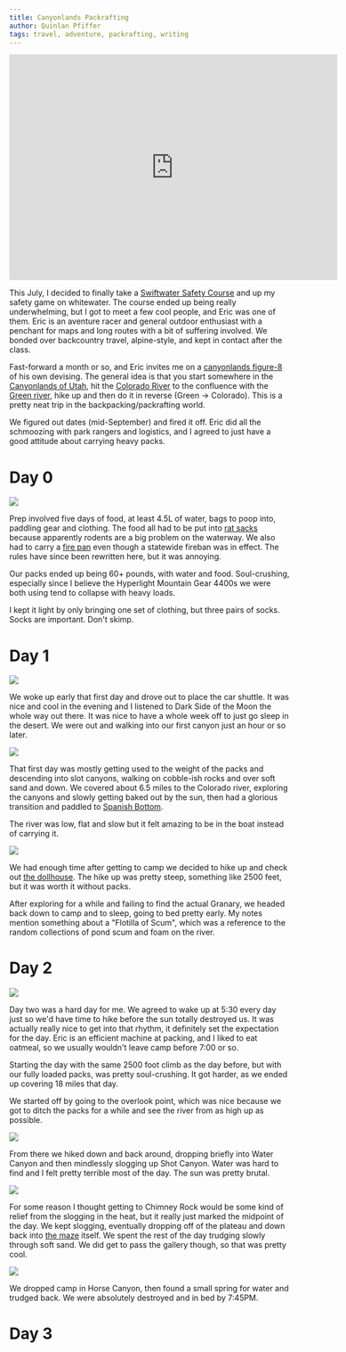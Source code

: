 ```yaml
---
title: Canyonlands Packrafting
author: Quinlan Pfiffer
tags: travel, adventure, packrafting, writing
---
```


<iframe height='405' width='590' frameborder='0' allowtransparency='true' scrolling='no' src='https://www.strava.com/activities/4079564443/embed/70175450498d961222e3b12856e2d5de630cc8de'></iframe>

This July, I decided to finally take a [Swiftwater Safety Course](https://swiftwatersafetyinstitute.com/ssi-courses/packraft-specific-training/) and up my safety game on whitewater.
The course ended up being really underwhelming, but I got to meet a few cool
people, and Eric was one of them. Eric is an aventure racer and general outdoor
enthusiast with a penchant for maps and long routes with a bit of suffering
involved. We bonded over backcountry travel, alpine-style, and kept in contact
after the class.

Fast-forward a month or so, and Eric invites me on a [canyonlands figure-8](https://backcountrypost.com/threads/canyonlands-figure-8-packrafting-loop-through-the-needles-and-maze-district.6537/) of
his own devising. The general idea is that you start somewhere in the
[Canyonlands of Utah](https://www.nps.gov/cany/index.htm), hit the
[Colorado River](https://en.wikipedia.org/wiki/Colorado_River) to the confluence with the
[Green river](https://en.wikipedia.org/wiki/Green_River_\(Colorado_River\)),
hike up and then do it in reverse (Green -> Colorado). This is a pretty neat
trip in the backpacking/packrafting world.

We figured out dates (mid-September) and fired it off. Eric did all the
schmoozing with park rangers and logistics, and I agreed to just have a good
attitude about carrying heavy packs.

# Day 0

<img src="/static/img/canyonlands/day_0.jpg" />

Prep involved five days of food, at least 4.5L of water, bags to poop into, paddling gear and
clothing. The food all had to be put into [rat sacks](https://en.wikipedia.org/wiki/Green_River_(Colorado_River)) because apparently
rodents are a big problem on the waterway. We also had to carry a [fire pan](https://suspiciousdevices.com/)
even though a statewide fireban was in effect. The rules have since been
rewritten here, but it was annoying.

Our packs ended up being 60+ pounds, with water and food. Soul-crushing,
especially since I believe the Hyperlight Mountain Gear 4400s we were both using
tend to collapse with heavy loads.

I kept it light by only bringing one set of clothing, but three pairs of socks.
Socks are important. Don't skimp.

# Day 1

<img src="/static/img/canyonlands/day_1.jpg" />

We woke up early that first day and drove out to place the car shuttle. It was
nice and cool in the evening and I listened to Dark Side of the Moon the whole
way out there. It was nice to have a whole week off to just go sleep in the
desert. We were out and walking into our first canyon just an hour or so later.

<img src="/static/img/canyonlands/day_1_1.jpg" />

That first day was mostly getting used to the weight of the packs and descending
into slot canyons, walking on cobble-ish rocks and over soft sand and down. We
covered about 6.5 miles to the Colorado river, exploring the canyons and slowly
getting baked out by the sun, then had a glorious transition and paddled to
[Spanish Bottom](https://thetrekplanner.com/canyonlands-spanish-bottom/).

The river was low, flat and slow but it felt amazing to be in the boat instead
of carrying it.

<img src="/static/img/canyonlands/day_1_2.jpg" />

We had enough time after getting to camp we decided to hike up and check out [the
dollhouse](https://thetrekplanner.com/canyonlands-the-dollhouse-granaries/). The
hike up was pretty steep, something like 2500 feet, but it was worth it without
packs.

After exploring for a while and failing to find the actual Granary,
we headed back down to camp and to sleep, going to bed pretty early. My notes
mention something about a "Flotilla of Scum", which was a reference to the
random collections of pond scum and foam on the river.

# Day 2

<img src="/static/img/canyonlands/day_2.jpg" />

Day two was a hard day for me. We agreed to wake up at 5:30 every day just so
we'd have time to hike before the sun totally destroyed us. It was actually
really nice to get into that rhythm, it definitely set the expectation for the
day. Eric is an efficient machine at packing, and I liked to eat oatmeal, so we
usually wouldn't leave camp before 7:00 or so.

Starting the day with the same 2500 foot climb as the day before, but with our
fully loaded packs, was pretty soul-crushing. It got harder, as we ended up
covering 18 miles that day.

We started off by going to the overlook point, which was nice because we got to
ditch the packs for a while and see the river from as high up as possible.

<img src="/static/img/canyonlands/day_2_1.jpg" />

From there we hiked down and back around, dropping briefly into Water Canyon and
then mindlessly slogging up Shot Canyon. Water was hard to find and I felt
pretty terrible most of the day. The sun was pretty brutal.

<img src="/static/img/canyonlands/day_2_2.jpg" />

For some reason I thought getting to Chimney Rock would be some kind of relief
from the slogging in the heat, but it really just marked the midpoint of the day.
We kept slogging, eventually dropping off of the plateau and down back into [the
maze](https://www.nps.gov/cany/planyourvisit/maze.htm) itself. We spent the rest
of the day trudging slowly through soft sand. We did get to pass the gallery
though, so that was pretty cool.

<img src="/static/img/canyonlands/day_2_3.jpg" />

We dropped camp in Horse Canyon, then found a small spring for water and trudged
back. We were absolutely destroyed and in bed by 7:45PM.

# Day 3
